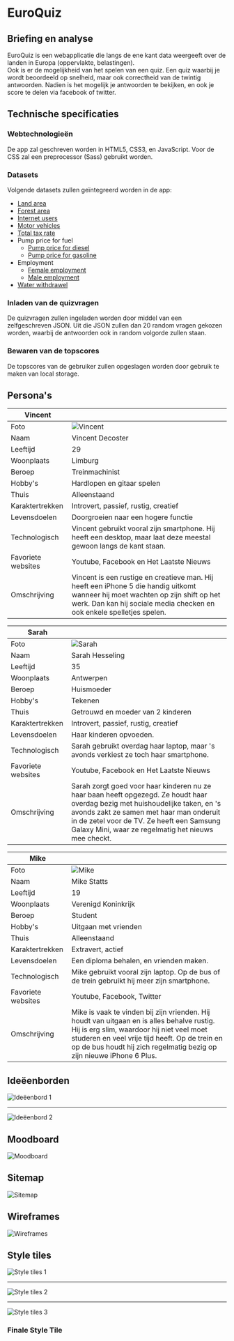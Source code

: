 EuroQuiz
========

Briefing en analyse
-------------------

EuroQuiz is een webapplicatie die langs de ene kant data weergeeft over de landen in Europa (oppervlakte, belastingen).  
Ook is er de mogelijkheid van het spelen van een quiz. Een quiz waarbij je wordt beoordeeld op snelheid, maar ook correctheid van de twintig antwoorden. Nadien is het mogelijk je antwoorden te bekijken, en ook je score te delen via facebook of twitter.

Technische specificaties
------------------------

### Webtechnologieën

De app zal geschreven worden in HTML5, CSS3, en JavaScript. Voor de CSS zal een preprocessor (Sass) gebruikt worden.

### Datasets

Volgende datasets zullen geïntegreerd worden in de app:
* [Land area](http://data.worldbank.org/indicator/AG.LND.TOTL.K2)
* [Forest area](http://data.worldbank.org/indicator/AG.LND.FRST.ZS)
* [Internet users](http://data.worldbank.org/indicator/IT.NET.USER.P2)
* [Motor vehicles](http://data.worldbank.org/indicator/IS.VEH.NVEH.P3)
* [Total tax rate](http://data.worldbank.org/indicator/IC.TAX.TOTL.CP.ZS)
* Pump price for fuel
	* [Pump price for diesel](http://data.worldbank.org/indicator/EP.PMP.DESL.CD)
	* [Pump price for gasoline](http://data.worldbank.org/indicator/EP.PMP.SGAS.CD)
* Employment
	* [Female employment](http://data.worldbank.org/indicator/SL.EMP.TOTL.SP.FE.ZS)
	* [Male employment](http://data.worldbank.org/indicator/SL.EMP.TOTL.SP.MA.ZS)
* [Water withdrawel](http://data.worldbank.org/indicator/ER.H2O.FWTL.ZS)

### Inladen van de quizvragen

De quizvragen zullen ingeladen worden door middel van een zelfgeschreven JSON. Uit die JSON zullen dan 20 random vragen gekozen worden, waarbij de antwoorden ook in random volgorde zullen staan.

### Bewaren van de topscores

De topscores van de gebruiker zullen opgeslagen worden door gebruik te maken van local storage.


Persona's
---------

| Vincent ||
|---|---|
| Foto | ![Vincent](images/person1.png "Vincent") |  
| Naam 		| Vincent Decoster 				| 
| Leeftijd 	| 29 							| 
| Woonplaats| Limburg						| 
| Beroep 	| Treinmachinist				| 
| Hobby's 	| Hardlopen en gitaar spelen 	| 
| Thuis		| Alleenstaand 					|   
| Karaktertrekken | Introvert, passief, rustig, creatief |
| Levensdoelen | Doorgroeien naar een hogere functie |
| Technologisch | Vincent gebruikt vooral zijn smartphone. Hij heeft een desktop, maar laat deze meestal gewoon langs de kant staan. |
| Favoriete websites | Youtube, Facebook en Het Laatste Nieuws |  
| Omschrijving | Vincent is een rustige en creatieve man. Hij heeft een iPhone 5 die handig uitkomt wanneer hij moet wachten op zijn shift op het werk. Dan kan hij sociale media checken en ook enkele spelletjes spelen. |


| Sarah ||
|---|---|
| Foto | ![Sarah](images/person2.png "Sarah") |  
| Naam 		| Sarah Hesseling 				| 
| Leeftijd 	| 35 							| 
| Woonplaats| Antwerpen						| 
| Beroep 	| Huismoeder        			| 
| Hobby's 	| Tekenen | 
| Thuis		| Getrouwd en moeder van 2 kinderen | 
| Karaktertrekken | Introvert, passief, rustig, creatief |
| Levensdoelen | Haar kinderen opvoeden. |
| Technologisch | Sarah gebruikt overdag haar laptop, maar 's avonds verkiest ze toch haar smartphone. |
| Favoriete websites | Youtube, Facebook en Het Laatste Nieuws |  
| Omschrijving | Sarah zorgt goed voor haar kinderen nu ze haar baan heeft opgezegd. Ze houdt haar overdag bezig met huishoudelijke taken, en 's avonds zakt ze samen met haar man onderuit in de zetel voor de TV. Ze heeft een Samsung Galaxy Mini, waar ze regelmatig het nieuws mee checkt. |

| Mike ||
|---|---|
| Foto | ![Mike](images/person3.png "Mike") |  
| Naam 		| Mike Statts 				| 
| Leeftijd 	| 19 							| 
| Woonplaats| Verenigd Koninkrijk			| 
| Beroep 	| Student           			| 
| Hobby's 	| Uitgaan met vrienden          | 
| Thuis		| Alleenstaand 					| 
| Karaktertrekken 	| Extravert, actief |
| Levensdoelen 		| Een diploma behalen, en vrienden maken. |
| Technologisch 	| Mike gebruikt vooral zijn laptop. Op de bus of de trein gebruikt hij meer zijn smartphone. |
| Favoriete websites| Youtube, Facebook, Twitter |  
| Omschrijving 		| Mike is vaak te vinden bij zijn vrienden. Hij houdt van uitgaan en is alles behalve rustig. Hij is erg slim, waardoor hij niet veel moet studeren en veel vrije tijd heeft. Op de trein en op de bus houdt hij zich regelmatig bezig op zijn nieuwe iPhone 6 Plus. |

Ideëenborden
------------

![Ideëenbord 1](images/idee1.png "Ideëenbord 1")

---

![Ideëenbord 2](images/idee2.png "Ideëenbord 2")


Moodboard
----------

![Moodboard](images/moodboard.png "Moodboard")

Sitemap
-------

![Sitemap](images/sitemap.png "Sitemap")


Wireframes
----------

![Wireframes](images/wireframes.png "Wireframes")

Style tiles
-----------

![Style tiles 1](images/styletile1.png "Style tiles 1")

---

![Style tiles 2](images/styletile2.png "Style tiles 2")

---

![Style tiles 3](images/styletile3.png "Style tiles 3")

### Finale Style Tile
